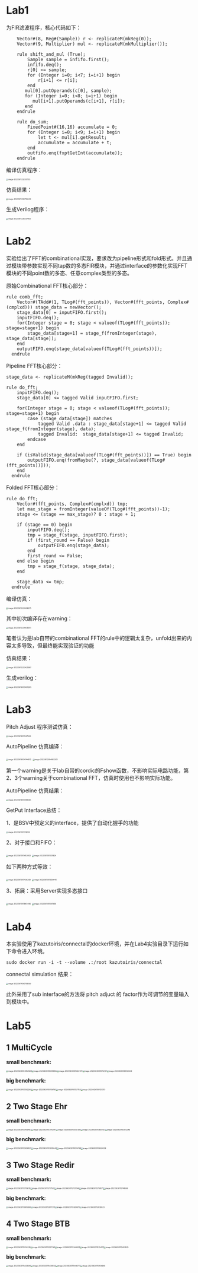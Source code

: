 # Lab1

为FIR滤波程序，核心代码如下：

````
	Vector#(8, Reg#(Sample)) r <- replicateM(mkReg(0));
    Vector#(9, Multiplier) mul <- replicateM(mkMultiplier());

    rule shift_and_mul (True);
        Sample sample = infifo.first();
        infifo.deq();
        r[0] <= sample;
        for (Integer i=0; i<7; i=i+1) begin
            r[i+1] <= r[i];
        end
       mul[0].putOperands(c[0], sample);
       for (Integer i=0; i<8; i=i+1) begin
          mul[i+1].putOperands(c[i+1], r[i]);
       end
    endrule

    rule do_sum;
        FixedPoint#(16,16) accumulate = 0;
        for (Integer i=0; i<9; i=i+1) begin
            let t <- mul[i].getResult;
            accumulate = accumulate + t;
        end
        outfifo.enq(fxptGetInt(accumulate));
    endrule
````

编译仿真程序：

<img src="./image/image-20230611232351103.png" alt="image-20230611232351103" style="zoom:33%;" />

仿真结果：

<img src="./image/image-20230611232759449.png" alt="image-20230611232759449" style="zoom:33%;" />

生成Verilog程序：

<img src="./image/image-20230611235037950.png" alt="image-20230611235037950" style="zoom:33%;" />

# Lab2

实验给出了FFT的combinational实现，要求改为pipeline形式和fold形式。并且通过模块带参数实现不同tap数的多态FIR模块，并通过interface的参数化实现FFT模块的不同point数的多态、任意complex类型的多态。

原始Combinational FFT核心部分：

````
rule comb_fft;
    Vector#(TAdd#(1, TLog#(fft_points)), Vector#(fft_points, Complex#(cmplxd))) stage_data = newVector();
    stage_data[0] = inputFIFO.first();
    inputFIFO.deq();
    for(Integer stage = 0; stage < valueof(TLog#(fft_points)); stage=stage+1) begin
        stage_data[stage+1] = stage_f(fromInteger(stage), stage_data[stage]);  
    end
    outputFIFO.enq(stage_data[valueof(TLog#(fft_points))]);
  endrule
````

Pipeline FFT核心部分：

````
stage_data <- replicateM(mkReg(tagged Invalid));

rule do_fft;
    inputFIFO.deq();
    stage_data[0] <= tagged Valid inputFIFO.first;
    
    for(Integer stage = 0; stage < valueof(TLog#(fft_points)); stage=stage+1) begin
        case (stage_data[stage]) matches
            tagged Valid .data : stage_data[stage+1] <= tagged Valid stage_f(fromInteger(stage), data);
            tagged Invalid:  stage_data[stage+1] <= tagged Invalid;
        endcase
    end

    if (isValid(stage_data[valueof(TLog#(fft_points))]) == True) begin
        outputFIFO.enq(fromMaybe(?, stage_data[valueof(TLog#(fft_points))]));
    end    
  endrule
````

Folded FFT核心部分：

````
rule do_fft;
    Vector#(fft_points, Complex#(cmplxd)) tmp;
    let max_stage = fromInteger(valueOf(TLog#(fft_points))-1);
    stage <= (stage == max_stage)? 0 : stage + 1;

    if (stage == 0) begin
        inputFIFO.deq();
        tmp = stage_f(stage, inputFIFO.first);
        if (first_round == False) begin
            outputFIFO.enq(stage_data);
        end
        first_round <= False;
    end else begin 
        tmp = stage_f(stage, stage_data);
    end

    stage_data <= tmp;   
  endrule
````

编译仿真：

<img src="./image/image-20230612234408275.png" alt="image-20230612234408275" style="zoom:33%;" />

其中初次编译存在warning：

<img src="./image/image-20230612234435051.png" alt="image-20230612234435051" style="zoom:33%;" />

笔者认为是lab自带的combinational FFT的rule中的逻辑太复杂，unfold出来的内容太多导致，但最终能实现验证的功能

仿真结果：

<img src="./image/image-20230612235425967.png" alt="image-20230612235425967" style="zoom:33%;" />

生成verilog：

<img src="./image/image-20230613000407285.png" alt="image-20230613000407285" style="zoom:33%;" />

# Lab3

Pitch Adjust 程序测试仿真：

<img src="./image/image-20230613001247584.png" alt="image-20230613001247584" style="zoom:33%;" />

AutoPipeline 仿真编译：

<img src="./image/image-20230613004744972.png" alt="image-20230613004744972" style="zoom:33%;" />

<img src="./image/image-20230613004802301.png" alt="image-20230613004802301" style="zoom:33%;" />

第一个warning是关于lab自带的cordic的Fshow函数，不影响实际电路功能，第2、3个warning关于combinational FFT，仿真时使用也不影响实际功能。

AutoPipeline 仿真结果：

<img src="./image/image-20230613005148265.png" alt="image-20230613005148265" style="zoom:33%;" />

GetPut Interface总结：

1、是BSV中预定义的interface，提供了自动化握手的功能

<img src="./image/image-20230613101318159.png" alt="image-20230613101318159" style="zoom:33%;" />

2、对于接口和FIFO：

<img src="./image/image-20230613101453063.png" alt="image-20230613101453063" style="zoom:33%;" />

<img src="./image/image-20230613101931624.png" alt="image-20230613101931624" style="zoom:33%;" />

如下两种方式等效：

<img src="./image/image-20230613101435269.png" alt="image-20230613101435269" style="zoom:33%;" />

<img src="./image/image-20230613101509840.png" alt="image-20230613101509840" style="zoom:33%;" />

3、拓展：采用Server实现多态接口

<img src="./image/image-20230613101843496.png" alt="image-20230613101843496" style="zoom:33%;" />

<img src="./image/image-20230613101901858.png" alt="image-20230613101901858" style="zoom:33%;" />

# Lab4

本实验使用了kazutoiris/connectal的docker环境，并在Lab4实验目录下运行如下命令进入环境。

````
sudo docker run -i -t --volume .:/root kazutoiris/connectal
````

connectal simulation 结果：

<img src="./image/image-20230614190706099.png" alt="image-20230614190706099" style="zoom:33%;" />

此外采用了sub interface的方法将 pitch adjuct 的 factor作为可调节的变量输入到模块中。



# Lab5

## 1 MultiCycle

**small benchmark:**

<img src="./image/image-20230630094956569.png" alt="image-20230630094956569" style="zoom:33%;" /><img src="./image/image-20230630095009562.png" alt="image-20230630095009562" style="zoom:33%;" /><img src="./image/image-20230630095022974.png" alt="image-20230630095022974" style="zoom:33%;" /><img src="./image/image-20230630095112331.png" alt="image-20230630095112331" style="zoom:33%;" /><img src="./image/image-20230630095120844.png" alt="image-20230630095120844" style="zoom:33%;" />

**big benchmark:**

<img src="./image/image-20230630100052289.png" alt="image-20230630100052289" style="zoom:33%;" /><img src="./image/image-20230630100108783.png" alt="image-20230630100108783" style="zoom: 33%;" /><img src="./image/image-20230630100127750.png" alt="image-20230630100127750" style="zoom:33%;" /><img src="./image/image-20230630100137373.png" alt="image-20230630100137373" style="zoom:33%;" />

## 2 Two Stage Ehr

**small benchmark:**

<img src="./image/image-20230630105450463.png" alt="image-20230630105450463" style="zoom:33%;" /><img src="./image/image-20230630103542917.png" alt="image-20230630103542917" style="zoom:33%;" /><img src="./image/image-20230630103551392.png" alt="image-20230630103551392" style="zoom:33%;" /><img src="./image/image-20230630103601133.png" alt="image-20230630103601133" style="zoom:33%;" /><img src="./image/image-20230630103612346.png" alt="image-20230630103612346" style="zoom:33%;" />

**big benchmark:**

<img src="./image/image-20230630103638025.png" alt="image-20230630103638025" style="zoom:33%;" /><img src="./image/image-20230630103805640.png" alt="image-20230630103805640" style="zoom:33%;" /><img src="./image/image-20230630110014766.png" alt="image-20230630110014766" style="zoom:33%;" /><img src="./image/image-20230630103824536.png" alt="image-20230630103824536" style="zoom:33%;" />

## 3 Two Stage Redir

**small benchmark:**

<img src="./image/image-20230630112705619.png" alt="image-20230630112705619" style="zoom:33%;" /><img src="./image/image-20230630112717502.png" alt="image-20230630112717502" style="zoom:33%;" /><img src="./image/image-20230630112725548.png" alt="image-20230630112725548" style="zoom:33%;" /><img src="./image/image-20230630112738571.png" alt="image-20230630112738571" style="zoom:33%;" /><img src="./image/image-20230630112749566.png" alt="image-20230630112749566" style="zoom:33%;" />

**big benchmark:**

<img src="./image/image-20230630112805696.png" alt="image-20230630112805696" style="zoom:33%;" /><img src="./image/image-20230630112817373.png" alt="image-20230630112817373" style="zoom:33%;" /><img src="./image/image-20230630112829972.png" alt="image-20230630112829972" style="zoom:33%;" /><img src="./image/image-20230630112839923.png" alt="image-20230630112839923" style="zoom:33%;" />

## 4 Two Stage BTB

**small benchmark:**

<img src="./image/image-20230630115314295.png" alt="image-20230630115314295" style="zoom:33%;" /><img src="./image/image-20230630115327745.png" alt="image-20230630115327745" style="zoom:33%;" /><img src="./image/image-20230630115344833.png" alt="image-20230630115344833" style="zoom:33%;" /><img src="./image/image-20230630115354171.png" alt="image-20230630115354171" style="zoom:33%;" /><img src="./image/image-20230630115403525.png" alt="image-20230630115403525" style="zoom:33%;" />

**big benchmark:**

<img src="./image/image-20230630115428349.png" alt="image-20230630115428349" style="zoom:33%;" /><img src="./image/image-20230630115438032.png" alt="image-20230630115438032" style="zoom:33%;" /><img src="./image/image-20230630115446772.png" alt="image-20230630115446772" style="zoom:33%;" /><img src="./image/image-20230630115454648.png" alt="image-20230630115454648" style="zoom:33%;" />

